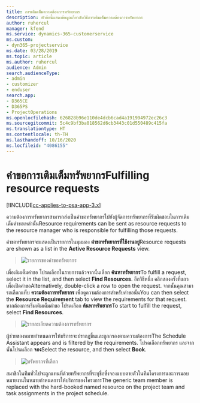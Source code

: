 ```yaml
---
title: การเติมเต็มความต้องการทรัพยากร
description: หัวข้อนี้แสดงข้อมูลเกี่ยวกับวิธีการเติมเต็มความต้องการทรัพยากร
author: ruhercul
manager: kfend
ms.service: dynamics-365-customerservice
ms.custom:
- dyn365-projectservice
ms.date: 03/28/2019
ms.topic: article
ms.author: ruhercul
audience: Admin
search.audienceType:
- admin
- customizer
- enduser
search.app:
- D365CE
- D365PS
- ProjectOperations
ms.openlocfilehash: 626828b96e110de4dcb6cad4a191994972ec26c3
ms.sourcegitcommit: 5c4c9bf3ba018562d6cb3443c01d550489c415fa
ms.translationtype: HT
ms.contentlocale: th-TH
ms.lasthandoff: 10/16/2020
ms.locfileid: "4086155"
---
```

# <a name="fulfilling-resource-requests"></a><span data-ttu-id="1368b-103">คำขอการเติมเต็มทรัพยากร</span><span class="sxs-lookup"><span data-stu-id="1368b-103">Fulfilling resource requests</span></span>

[!INCLUDE[cc-applies-to-psa-app-3.x](../includes/cc-applies-to-psa-app-3x.md)]

<span data-ttu-id="1368b-104">ความต้องการทรัพยากรสามารถส่งเป็นคำขอทรัพยากรไปยังผู้จัดการทรัพยากรที่รับผิดชอบในการเติมเต็มคำขอเหล่านั้น</span><span class="sxs-lookup"><span data-stu-id="1368b-104">Resource requirements can be sent as resource requests to the resource manager who is responsible for fulfilling those requests.</span></span>

<span data-ttu-id="1368b-105">คำขอทรัพยากรจะแสดงเป็นรายการในมุมมอง **คำขอทรัพยากรที่ใช้งานอยู่**</span><span class="sxs-lookup"><span data-stu-id="1368b-105">Resource requests are shown as a list in the **Active Resource Requests** view.</span></span>

> ![รายการของคำขอทรัพยากร](media/Resource-Management-image59.png)

<span data-ttu-id="1368b-107">เพื่อเติมเต็มคำขอ โปรดเลือกในรายการแล้วจากนั้นเลือก **ค้นหาทรัพยากร**</span><span class="sxs-lookup"><span data-stu-id="1368b-107">To fulfill a request, select it in the list, and then select **Find Resources**.</span></span> <span data-ttu-id="1368b-108">อีกวิธีหนึ่ง คลิกสองครั้งที่แถวเพื่อเปิดคำขอ</span><span class="sxs-lookup"><span data-stu-id="1368b-108">Alternatively, double-click a row to open the request.</span></span> <span data-ttu-id="1368b-109">จากนั้นคุณสามารถเลือกแท็บ **ความต้องการทรัพยากร** เพื่อดูความต้องการสำหรับคำขอนั้น</span><span class="sxs-lookup"><span data-stu-id="1368b-109">You can then select the **Resource Requirement** tab to view the requirements for that request.</span></span> <span data-ttu-id="1368b-110">หากต้องการเริ่มเติมเต็มคำขอ โปรดเลือก **ค้นหาทรัพยากร**</span><span class="sxs-lookup"><span data-stu-id="1368b-110">To start to fulfill the request, select **Find Resources**.</span></span>

> ![รายละเอียดความต้องการทรัพยากร](media/Resource-Management-image60.png)

<span data-ttu-id="1368b-112">ผู้ช่วยของหมายกำหนดการให้บริการจะปรากฏขึ้นและถูกกรองตามความต้องการ</span><span class="sxs-lookup"><span data-stu-id="1368b-112">The Schedule Assistant appears and is filtered by the requirements.</span></span> <span data-ttu-id="1368b-113">โปรดเลือกทรัพยากร และจากนั้นโปรดเลือก **จอง**</span><span class="sxs-lookup"><span data-stu-id="1368b-113">Select the resource, and then select **Book**.</span></span>

> ![ทรัพยากรที่เลือก](media/Resource-Management-image61.png)

<span data-ttu-id="1368b-115">สมาชิกในทีมทั่วไปจะถูกแทนที่ด้วยทรัพยากรที่ระบุชื่อซึ่งจองแบบตายตัวในทีมโครงการและการมอบหมายงานในหมายกำหนดการให้บริการของโครงการ</span><span class="sxs-lookup"><span data-stu-id="1368b-115">The generic team member is replaced with the hard-booked named resource on the project team and task assignments in the project schedule.</span></span>
